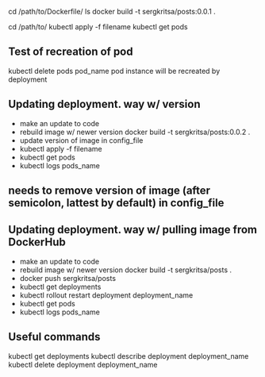 cd /path/to/Dockerfile/
ls
docker build -t sergkritsa/posts:0.0.1 .

cd /path/to/
kubectl apply -f filename
kubectl get pods

## Test of recreation of pod
kubectl delete pods pod_name
pod instance will be recreated by deployment

## Updating deployment. way w/ version
* make an update to code
* rebuild image w/ newer version
docker build -t sergkritsa/posts:0.0.2 .
* update version of image in config_file
* kubectl apply -f filename
* kubectl get pods
* kubectl logs pods_name

## needs to remove version of image (after semicolon, lattest by default)  in config_file
## Updating deployment. way w/ pulling image from DockerHub
* make an update to code
* rebuild image w/ newer version
docker build -t sergkritsa/posts .
* docker push sergkritsa/posts
* kubectl get deployments
* kubectl rollout restart deployment deployment_name
* kubectl get pods
* kubectl logs pods_name

## Useful commands
kubectl get deployments
kubectl describe deployment deployment_name
kubectl delete deployment deployment_name
